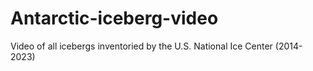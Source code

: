 # Antarctic-iceberg-video
Video of all icebergs inventoried by the U.S. National Ice Center (2014-2023)
